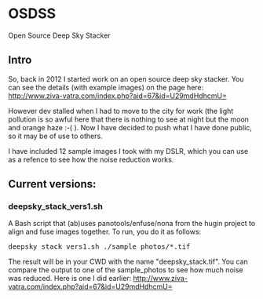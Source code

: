 # OSDSS
Open Source Deep Sky Stacker

## Intro

So, back in 2012 I started work on an open source deep sky stacker. You can see the details (with example images) on the page here: http://www.ziva-vatra.com/index.php?aid=67&id=U29mdHdhcmU=


However dev stalled when I had to move to the city for work (the light pollution is so awful here that there is nothing to see at night but the moon and orange haze :-(  ). Now I have decided to push what I have done public, so it may be of use to others. 

I have included 12 sample images I took with my DSLR, which you can use as a refence to see how the noise reduction works. 
## Current versions:

### deepsky_stack_vers1.sh

A Bash script that (ab)uses panotools/enfuse/nona from the hugin project to align and fuse images together. 
To run, you do it as follows:  
<pre>deepsky_stack_vers1.sh ./sample_photos/*.tif</pre>
The result will be in your CWD with the name "deepsky_stack.tif".
You can compare the output to one of the sample_photos to see how much noise was reduced. 
Here is one I did earlier: http://www.ziva-vatra.com/index.php?aid=67&id=U29mdHdhcmU=


